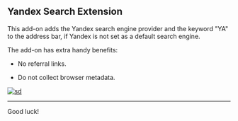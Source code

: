 ## Yandex Search Extension

This add-on adds the Yandex search engine provider and the keyword "YA" to the address bar, if Yandex is not set as a default search engine.

The add-on has extra handy benefits:

- No referral links.

- Do not collect browser metadata.



[![sd](https://ffp4g1ylyit3jdyti1hqcvtb-wpengine.netdna-ssl.com/addons/files/2015/11/get-the-addon.png)](https://addons.mozilla.org/en-US/firefox/addon/ya-search/)

______________

Good luck!
